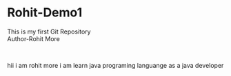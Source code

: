 # Rohit-Demo1
This is my first Git Repository
<br>
Author-Rohit More
<title>Hello</title>
<br>
<p> hii i am rohit more i am learn java programing languange as a java developer</p>

